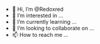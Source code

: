 - 👋 Hi, I’m @Redoxred
- 👀 I’m interested in ...
- 🌱 I’m currently learning ...
- 💞️ I’m looking to collaborate on ...
- 📫 How to reach me ...

<!---
Redoxred/Redoxred is a ✨ special ✨ repository because its `README.md` (this file) appears on your GitHub profile.
You can click the Preview link to take a look at your changes.
--->
